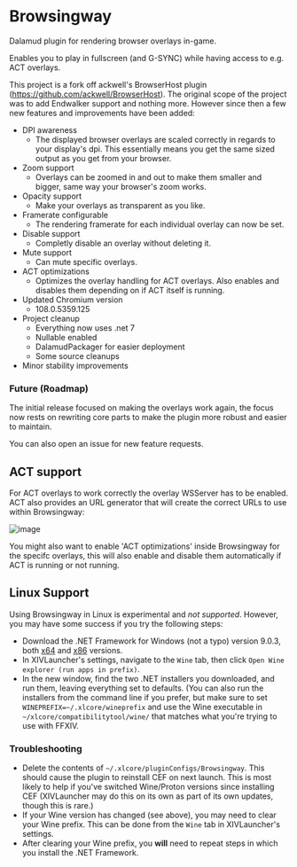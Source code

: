 Browsingway
===========

Dalamud plugin for rendering browser overlays in-game.

Enables you to play in fullscreen (and G-SYNC) while having access to e.g. ACT overlays.

This project is a fork off ackwell's BrowserHost plugin (https://github.com/ackwell/BrowserHost). The original scope of the project was to add Endwalker support and nothing more. However since then a few new features and improvements have been added:

* DPI awareness
    * The displayed browser overlays are scaled correctly in regards to your display's dpi. This essentially means you get the same sized output as you get from your browser.
* Zoom support
    * Overlays can be zoomed in and out to make them smaller and bigger, same way your browser's zoom works.
* Opacity support
    * Make your overlays as transparent as you like.
* Framerate configurable
    * The rendering framerate for each individual overlay can now be set.
* Disable support
    * Completly disable an overlay without deleting it.
* Mute support
   * Can mute specific overlays.
* ACT optimizations
   * Optimizes the overlay handling for ACT overlays. Also enables and disables them depending on if ACT itself is running.
* Updated Chromium version
    * 108.0.5359.125
* Project cleanup
    * Everything now uses .net 7
    * Nullable enabled
    * DalamudPackager for easier deployment
    * Some source cleanups
* Minor stability improvements


### Future (Roadmap)
The initial release focused on making the overlays work again, the focus now rests on rewriting core parts to make the plugin more robust and easier to maintain.

You can also open an issue for new feature requests.

## ACT support ##
For ACT overlays to work correctly the overlay WSServer has to be enabled. ACT also provides an URL generator that will create the correct URLs to use within Browsingway:

![image](https://user-images.githubusercontent.com/569324/148692825-f29e41ae-cec5-4144-974f-394e14ec108a.png)

You might also want to enable 'ACT optimizations' inside Browsingway for the specifc overlays, this will also enable and disable them automatically if ACT is running or not running.

## Linux Support ##

Using Browsingway in Linux is experimental and *not supported*. However, you may have some success if you try the following steps:

- Download the .NET Framework for Windows (not a typo) version 9.0.3, both [x64](https://builds.dotnet.microsoft.com/dotnet/Runtime/9.0.3/dotnet-runtime-9.0.3-win-x64.exe) and [x86](https://builds.dotnet.microsoft.com/dotnet/Runtime/9.0.3/dotnet-runtime-9.0.3-win-x86.exe) versions.
- In XIVLauncher's settings, navigate to the `Wine` tab, then click `Open Wine explorer (run apps in prefix)`.
- In the new window, find the two .NET installers you downloaded, and run them, leaving everything set to defaults. (You can also run the installers from the command line if you prefer, but make sure to set `WINEPREFIX=~/.xlcore/wineprefix` and use the Wine executable in `~/xlcore/compatibilitytool/wine/` that matches what you're trying to use with FFXIV.

### Troubleshooting
- Delete the contents of `~/.xlcore/pluginConfigs/Browsingway`. This should cause the plugin to reinstall CEF on next launch. This is most likely to help if you've switched Wine/Proton versions since installing CEF (XIVLauncher may do this on its own as part of its own updates, though this is rare.)
- If your Wine version has changed (see above), you may need to clear your Wine prefix. This can be done from the `Wine` tab in XIVLauncher's settings.
- After clearing your Wine prefix, you **will** need to repeat steps in which you install the .NET Framework.
